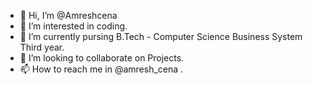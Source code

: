 - 👋 Hi, I’m @Amreshcena
- 👀 I’m interested in coding.
- 🌱 I’m currently pursing  B.Tech - Computer Science Business System Third year.
- 💞️ I’m looking to collaborate on Projects.
- 📫 How to reach me in @amresh_cena .

<!---
Amreshcena/Amreshcena is a ✨ special ✨ repository because its `README.md` (this file) appears on your GitHub profile.
You can click the Preview link to take a look at your changes.
--->
